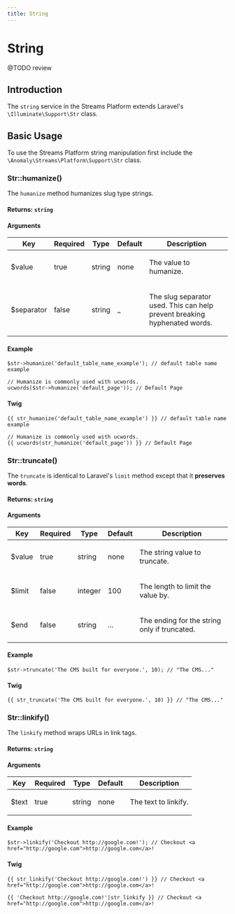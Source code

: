 ```yaml
---
title: String
---
```


# String

<div class="documentation__toc"></div>

@TODO review

## Introduction

The `string` service in the Streams Platform extends Laravel's `\Illuminate\Support\Str` class.

## Basic Usage

To use the Streams Platform string manipulation first include the `\Anomaly\Streams\Platform\Support\Str` class.

### Str::humanize()

The `humanize` method humanizes slug type strings.

#### Returns: `string`

#### Arguments

<table class="table table-bordered table-striped">

<thead>

<tr>

<th>Key</th>

<th>Required</th>

<th>Type</th>

<th>Default</th>

<th>Description</th>

</tr>

</thead>

<tbody>

<tr>

<td>

$value

</td>

<td>

true

</td>

<td>

string

</td>

<td>

none

</td>

<td>

The value to humanize.

</td>

</tr>

<tr>

<td>

$separator

</td>

<td>

false

</td>

<td>

string

</td>

<td>

_

</td>

<td>

The slug separator used. This can help prevent breaking hyphenated words.

</td>

</tr>

</tbody>

</table>

#### Example

    $str->humanize('default_table_name_example'); // default table name example

    // Humanize is commonly used with ucwords.
    ucwords($str->humanize('default_page')); // Default Page

#### Twig

    {{ str_humanize('default_table_name_example') }} // default table name example

    // Humanize is commonly used with ucwords.
    {{ ucwords(str_humanize('default_page')) }} // Default Page

### Str::truncate()

The `truncate` is identical to Laravel's `limit` method except that it **preserves words**.

#### Returns: `string`

#### Arguments

<table class="table table-bordered table-striped">

<thead>

<tr>

<th>Key</th>

<th>Required</th>

<th>Type</th>

<th>Default</th>

<th>Description</th>

</tr>

</thead>

<tbody>

<tr>

<td>

$value

</td>

<td>

true

</td>

<td>

string

</td>

<td>

none

</td>

<td>

The string value to truncate.

</td>

</tr>

<tr>

<td>

$limit

</td>

<td>

false

</td>

<td>

integer

</td>

<td>

100

</td>

<td>

The length to limit the value by.

</td>

</tr>

<tr>

<td>

$end

</td>

<td>

false

</td>

<td>

string

</td>

<td>

...

</td>

<td>

The ending for the string only if truncated.

</td>

</tr>

</tbody>

</table>

#### Example

    $str->truncate('The CMS built for everyone.', 10); // "The CMS..."

#### Twig

    {{ str_truncate('The CMS built for everyone.', 10) }} // "The CMS..."

### Str::linkify()

The `linkify` method wraps URLs in link tags.

#### Returns: `string`

#### Arguments

<table class="table table-bordered table-striped">

<thead>

<tr>

<th>Key</th>

<th>Required</th>

<th>Type</th>

<th>Default</th>

<th>Description</th>

</tr>

</thead>

<tbody>

<tr>

<td>

$text

</td>

<td>

true

</td>

<td>

string

</td>

<td>

none

</td>

<td>

The text to linkify.

</td>

</tr>

</tbody>

</table>

#### Example

    $str->linkify('Checkout http://google.com!'); // Checkout <a href="http://google.com">http://google.com</a>!

#### Twig

    {{ str_linkify('Checkout http://google.com!') }} // Checkout <a href="http://google.com">http://google.com</a>!

    {{ 'Checkout http://google.com!'|str_linkify }} // Checkout <a href="http://google.com">http://google.com</a>!

